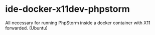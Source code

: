 # ide-docker-x11dev-phpstorm
All necessary for running PhpStorm inside a docker container with X11 forwarded. (Ubuntu)
